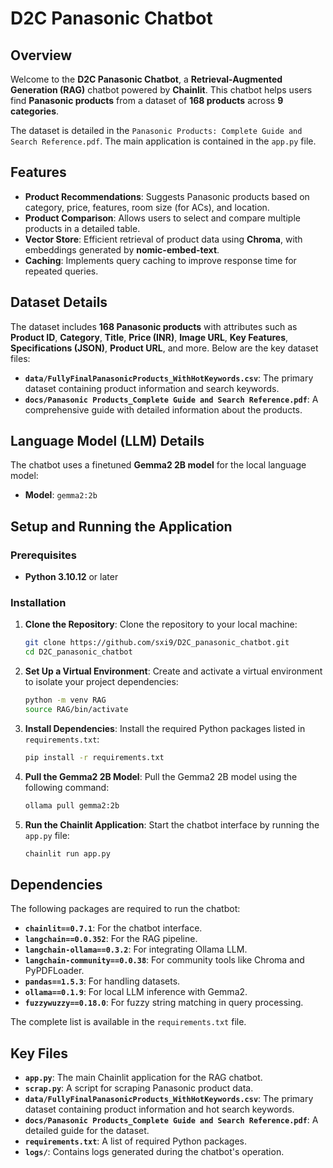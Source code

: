 
# D2C Panasonic Chatbot

## Overview

Welcome to the **D2C Panasonic Chatbot**, a **Retrieval-Augmented Generation (RAG)** chatbot powered by **Chainlit**. This chatbot helps users find **Panasonic products** from a dataset of **168 products** across **9 categories**. 

The dataset is detailed in the `Panasonic Products: Complete Guide and Search Reference.pdf`. The main application is contained in the `app.py` file.

## Features

- **Product Recommendations**: Suggests Panasonic products based on category, price, features, room size (for ACs), and location.
- **Product Comparison**: Allows users to select and compare multiple products in a detailed table.
- **Vector Store**: Efficient retrieval of product data using **Chroma**, with embeddings generated by **nomic-embed-text**.
- **Caching**: Implements query caching to improve response time for repeated queries.

## Dataset Details

The dataset includes **168 Panasonic products** with attributes such as **Product ID**, **Category**, **Title**, **Price (INR)**, **Image URL**, **Key Features**, **Specifications (JSON)**, **Product URL**, and more. Below are the key dataset files:

- **`data/FullyFinalPanasonicProducts_WithHotKeywords.csv`**: The primary dataset containing product information and search keywords.
- **`docs/Panasonic Products_Complete Guide and Search Reference.pdf`**: A comprehensive guide with detailed information about the products.

## Language Model (LLM) Details

The chatbot uses a finetuned **Gemma2 2B model** for the local language model:

- **Model**: `gemma2:2b`

## Setup and Running the Application

### Prerequisites

- **Python 3.10.12** or later


### Installation

1. **Clone the Repository**:
   Clone the repository to your local machine:
   ```bash
   git clone https://github.com/sxi9/D2C_panasonic_chatbot.git
   cd D2C_panasonic_chatbot
   ````

2. **Set Up a Virtual Environment**:
   Create and activate a virtual environment to isolate your project dependencies:

   ```bash
   python -m venv RAG
   source RAG/bin/activate
   ```

3. **Install Dependencies**:
   Install the required Python packages listed in `requirements.txt`:

   ```bash
   pip install -r requirements.txt
   ```


5. **Pull the Gemma2 2B Model**:
   Pull the Gemma2 2B model using the following command:

   ```bash
   ollama pull gemma2:2b
   ```

6. **Run the Chainlit Application**:
   Start the chatbot interface by running the `app.py` file:

   ```bash
   chainlit run app.py
   ```

## Dependencies

The following packages are required to run the chatbot:

* **`chainlit==0.7.1`**: For the chatbot interface.
* **`langchain==0.0.352`**: For the RAG pipeline.
* **`langchain-ollama==0.3.2`**: For integrating Ollama LLM.
* **`langchain-community==0.0.38`**: For community tools like Chroma and PyPDFLoader.
* **`pandas==1.5.3`**: For handling datasets.
* **`ollama==0.1.9`**: For local LLM inference with Gemma2.
* **`fuzzywuzzy==0.18.0`**: For fuzzy string matching in query processing.

The complete list is available in the `requirements.txt` file.

## Key Files

* **`app.py`**: The main Chainlit application for the RAG chatbot.
* **`scrap.py`**: A script for scraping Panasonic product data.
* **`data/FullyFinalPanasonicProducts_WithHotKeywords.csv`**: The primary dataset containing product information and hot search keywords.
* **`docs/Panasonic Products_Complete Guide and Search Reference.pdf`**: A detailed guide for the dataset.
* **`requirements.txt`**: A list of required Python packages.
* **`logs/`**: Contains logs generated during the chatbot's operation.

